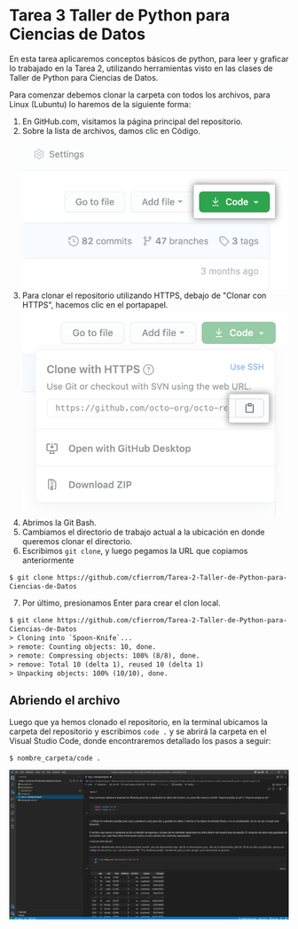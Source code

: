 # Tarea 3 Taller de Python para Ciencias de Datos 

En esta tarea aplicaremos conceptos básicos de python, para leer y graficar lo trabajado en la Tarea 2, utilizando herramientas visto en las clases de Taller de Python para Ciencias de Datos.

Para comenzar debemos clonar la carpeta con todos los archivos, para Linux (Lubuntu) lo haremos de la siguiente forma:

1. En GitHub.com, visitamos la página principal del repositorio.
2. Sobre la lista de archivos, damos clic en Código.
![imagen 1](./code-button.png)
3. Para clonar el repositorio utilizando HTTPS, debajo de "Clonar con HTTPS", hacemos clic en el portapapel. 
![imagen 2](./https-url-clone.png)
4. Abrimos la Git Bash.
5. Cambiamos el directorio de trabajo actual a la ubicación en donde queremos clonar el directorio.
6. Escribimos ```git clone```, y luego pegamos la URL que copiamos anteriormente
```
$ git clone https://github.com/cfierrom/Tarea-2-Taller-de-Python-para-Ciencias-de-Datos
```
7. Por último, presionamos Enter para crear el clon local. 
``` 
$ git clone https://github.com/cfierrom/Tarea-2-Taller-de-Python-para-Ciencias-de-Datos
> Cloning into `Spoon-Knife`...
> remote: Counting objects: 10, done.
> remote: Compressing objects: 100% (8/8), done.
> remove: Total 10 (delta 1), reused 10 (delta 1)
> Unpacking objects: 100% (10/10), done.
```

## Abriendo el archivo

Luego que ya hemos clonado el repositorio, en la terminal ubicamos la carpeta del repositorio y escribimos ```code .``` y se abrirá la carpeta en el Visual Studio Code, donde encontraremos detallado los pasos a seguir:
```
$ nombre_carpeta/code .
```
![imagen 3](./Visual_Studio_Code.png)

